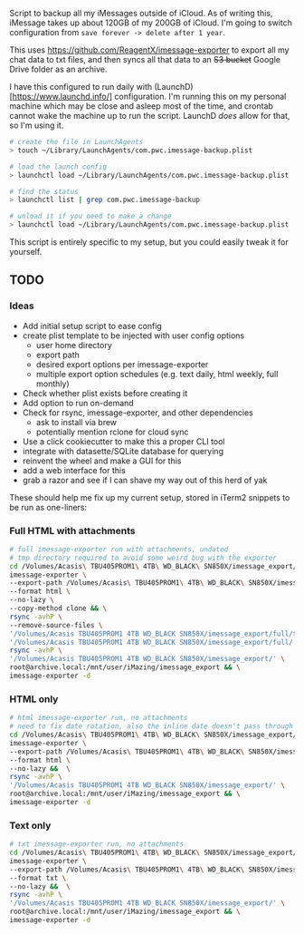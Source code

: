 Script to backup all my iMessages outside of iCloud. As of writing this, iMessage takes up about 120GB of my 200GB of iCloud. I'm going to switch configuration from `save forever -> delete after 1 year`.

This uses https://github.com/ReagentX/imessage-exporter to export all my chat data to txt files, and then syncs all that data to an ~~S3 bucket~~ Google Drive folder as an archive.

I have this configured to run daily with (LaunchD)[https://www.launchd.info/] configuration. I'm running this on my personal machine which may be close and asleep most of the time, and crontab cannot wake the machine up to run the script. LaunchD _does_ allow for that, so I'm using it.

```zsh
# create the file in LaunchAgents
> touch ~/Library/LaunchAgents/com.pwc.imessage-backup.plist

# load the launch config
> launchctl load ~/Library/LaunchAgents/com.pwc.imessage-backup.plist

# find the status
> launchctl list | grep com.pwc.imessage-backup

# unload it if you need to make a change
> launchctl load ~/Library/LaunchAgents/com.pwc.imessage-backup.plist
```

This script is entirely specific to my setup, but you could easily tweak it for yourself.

## TODO

### Ideas

- Add initial setup script to ease config
- create plist template to be injected with user config options
  - user home directory
  - export path
  - desired export options per imessage-exporter
  - multiple export option schedules (e.g. text daily, html weekly, full monthly)
- Check whether plist exists before creating it
- Add option to run on-demand
- Check for rsync, imessage-exporter, and other dependencies
	- ask to install via brew
	- potentially mention rclone for cloud sync
- Use a click cookiecutter to make this a proper CLI tool
- integrate with datasette/SQLite database for querying
- reinvent the wheel and make a GUI for this
- add a web interface for this
- grab a razor and see if I can shave my way out of this herd of yak

These should help me fix up my current setup, stored in iTerm2 snippets to be run as one-liners:

### Full HTML with attachments

```zsh
# full imessage-exporter run with attachments, undated
# tmp directory required to avoid some weird bug with the exporter
cd /Volumes/Acasis\ TBU405PROM1\ 4TB\ WD_BLACK\ SN850X/imessage_export/full/ && \
imessage-exporter \
--export-path /Volumes/Acasis\ TBU405PROM1\ 4TB\ WD_BLACK\ SN850X/imessage_export/full/tmp \
--format html \
--no-lazy \
--copy-method clone && \
rsync -avhP \
--remove-source-files \
'/Volumes/Acasis TBU405PROM1 4TB WD_BLACK SN850X/imessage_export/full/tmp/' \
'/Volumes/Acasis TBU405PROM1 4TB WD_BLACK SN850X/imessage_export/full/' && \
rsync -avhP \
'/Volumes/Acasis TBU405PROM1 4TB WD_BLACK SN850X/imessage_export/' \
root@archive.local:/mnt/user/iMazing/imessage_export && \
imessage-exporter -d
```

### HTML only

```zsh
# html imessage-exporter run, no attachments
# need to fix date rotation, also the inline date doesn't pass through to later commands
cd /Volumes/Acasis\ TBU405PROM1\ 4TB\ WD_BLACK\ SN850X/imessage_export/html/ && \
imessage-exporter \
--export-path /Volumes/Acasis\ TBU405PROM1\ 4TB\ WD_BLACK\ SN850X/imessage_export/html/$(date '+%Y%m%d_%H%M%S')/ \
--format html \
--no-lazy &&  \
rsync -avhP \
'/Volumes/Acasis TBU405PROM1 4TB WD_BLACK SN850X/imessage_export/' \
root@archive.local:/mnt/user/iMazing/imessage_export && \
imessage-exporter -d
```

### Text only

```zsh
# txt imessage-exporter run, no attachments
cd /Volumes/Acasis\ TBU405PROM1\ 4TB\ WD_BLACK\ SN850X/imessage_export/txt/ && \
imessage-exporter \
--export-path /Volumes/Acasis\ TBU405PROM1\ 4TB\ WD_BLACK\ SN850X/imessage_export/txt/$(date '+%Y%m%d_%H%M%S')/ \
--format txt \
--no-lazy &&  \
rsync -avhP \
'/Volumes/Acasis TBU405PROM1 4TB WD_BLACK SN850X/imessage_export/' \
root@archive.local:/mnt/user/iMazing/imessage_export && \
imessage-exporter -d
```
